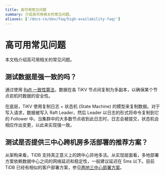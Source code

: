 ```yaml
---
title: 高可用常见问题
summary: 介绍高可用相关的常见问题。
aliases: ['/docs-cn/dev/faq/high-availability-faq/']
---
```


# 高可用常见问题

本文档介绍高可用相关的常见问题。

## 测试数据是强一致的吗？

通过使用 [Raft 一致性算法](https://raft.github.io/)，数据在各 TiKV 节点间复制为多副本，以确保某个节点宕机时数据的安全性。

在底层，TiKV 使用复制日志 + 状态机 (State Machine) 的模型来复制数据。对于写入请求，数据被写入 Raft Leader，然后 Leader 以日志的形式将命令复制到它的 Follower 中。当集群中的大多数节点收到此日志时，日志会被提交，状态机会相应作出变更，以此来实现强一致。

## 测试是否提供三中心跨机房多活部署的推荐方案？

从架构来看，TiDB 支持真正意义上的跨中心异地多活。从实现层面看，多地部署方案依赖数据中心之间的网络延迟和稳定性，一般建议延迟在 5ms 以下。目前 TiDB 已经有相似的客户部署方案，参见[两地三中心部署方案](/three-data-centers-in-two-cities-deployment.md)。
